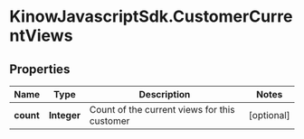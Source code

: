 # KinowJavascriptSdk.CustomerCurrentViews

## Properties
Name | Type | Description | Notes
------------ | ------------- | ------------- | -------------
**count** | **Integer** | Count of the current views for this customer | [optional] 


